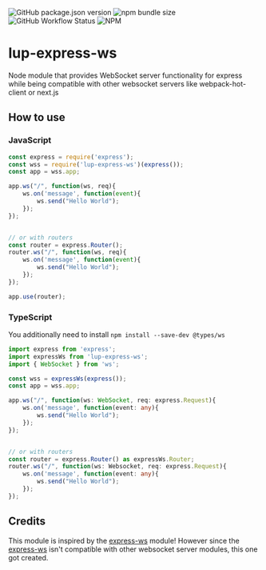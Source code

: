 ![GitHub package.json version](https://img.shields.io/github/package-json/v/LupCode/node-lup-express-ws)
![npm bundle size](https://img.shields.io/bundlephobia/min/lup-express-ws)
![GitHub Workflow Status](https://img.shields.io/github/workflow/status/LupCode/node-lup-express-ws/On%20Push)
![NPM](https://img.shields.io/npm/l/lup-express-ws)

# lup-express-ws
Node module that provides WebSocket server functionality for express while being compatible with other websocket servers like webpack-hot-client or next.js

## How to use
### JavaScript
```javascript
const express = require('express');
const wss = require('lup-express-ws')(express());
const app = wss.app;

app.ws("/", function(ws, req){
    ws.on('message', function(event){
        ws.send("Hello World");
    });
});


// or with routers
const router = express.Router();
router.ws("/", function(ws, req){
    ws.on('message', function(event){
        ws.send("Hello World");
    });
});

app.use(router);

```

### TypeScript
You additionally need to install `npm install --save-dev @types/ws`
```typescript
import express from 'express';
import expressWs from 'lup-express-ws';
import { WebSocket } from 'ws';

const wss = expressWs(express());
const app = wss.app;

app.ws("/", function(ws: WebSocket, req: express.Request){
    ws.on('message', function(event: any){
        ws.send("Hello World");
    });
});


// or with routers
const router = express.Router() as expressWs.Router;
router.ws("/", function(ws: Websocket, req: express.Request){
    ws.on('message', function(event: any){
        ws.send("Hello World");
    });
});

```

## Credits
This module is inspired by the [express-ws](https://github.com/HenningM/express-ws) module! 
However since the [express-ws](https://github.com/HenningM/express-ws) isn't compatible with other websocket server modules, 
this one got created. 
